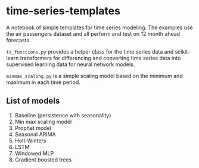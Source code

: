 # time-series-templates

A notebook of simple templates for time series modeling.
The examples use the air passengers dataset and all perform and test on 12 month ahead forecasts.

`ts_functions.py` provides a helper class for the time series data and scikit-learn transformers
for differencing and converting time series data into supervised learning data for neural network
models.

`minmax_scaling.py` is a simple scaling model based on the minimum and maximum in each time period.

## List of models

1. Baseline (persistence with seasonality)
1. Min max scaling model
1. Prophet model
1. Seasonal ARIMA
1. Holt-Winters
1. LSTM
1. Windowed MLP
1. Gradient boosted trees
